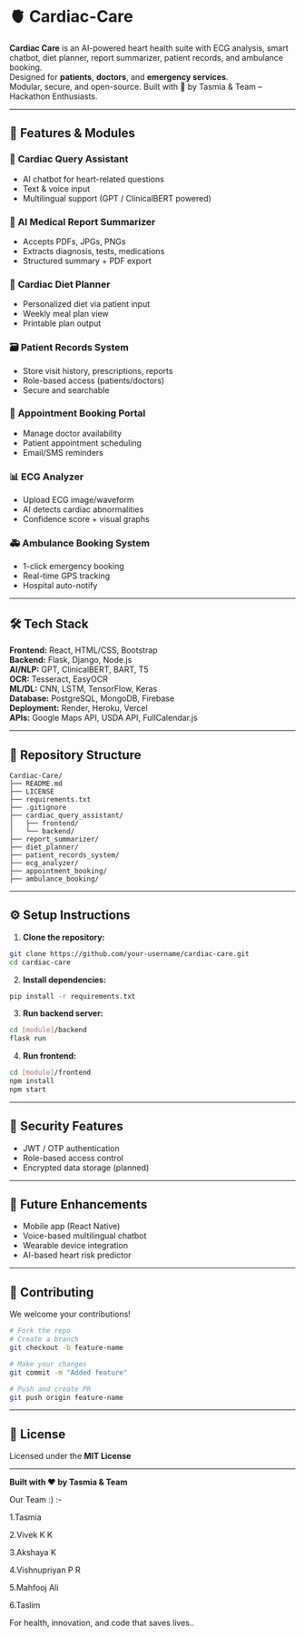# 🫀 Cardiac-Care

**Cardiac Care** is an AI-powered heart health suite with ECG analysis, smart chatbot, diet planner, report summarizer, patient records, and ambulance booking.  
Designed for **patients**, **doctors**, and **emergency services**.  
Modular, secure, and open-source. Built with 💪 by Tasmia & Team – Hackathon Enthusiasts.

---

## 🚀 Features & Modules

### 🧠 **Cardiac Query Assistant**
- AI chatbot for heart-related questions  
- Text & voice input  
- Multilingual support (GPT / ClinicalBERT powered)

### 📄 **AI Medical Report Summarizer**
- Accepts PDFs, JPGs, PNGs  
- Extracts diagnosis, tests, medications  
- Structured summary + PDF export

### 🥗 **Cardiac Diet Planner**
- Personalized diet via patient input  
- Weekly meal plan view  
- Printable plan output

### 🗃️ **Patient Records System**
- Store visit history, prescriptions, reports  
- Role-based access (patients/doctors)  
- Secure and searchable

### 📅 **Appointment Booking Portal**
- Manage doctor availability  
- Patient appointment scheduling  
- Email/SMS reminders

### 📊 **ECG Analyzer**
- Upload ECG image/waveform  
- AI detects cardiac abnormalities  
- Confidence score + visual graphs

### 🚑 **Ambulance Booking System**
- 1-click emergency booking  
- Real-time GPS tracking  
- Hospital auto-notify

---

## 🛠️ Tech Stack

**Frontend:** React, HTML/CSS, Bootstrap  
**Backend:** Flask, Django, Node.js  
**AI/NLP:** GPT, ClinicalBERT, BART, T5  
**OCR:** Tesseract, EasyOCR  
**ML/DL:** CNN, LSTM, TensorFlow, Keras  
**Database:** PostgreSQL, MongoDB, Firebase  
**Deployment:** Render, Heroku, Vercel  
**APIs:** Google Maps API, USDA API, FullCalendar.js

---

## 📁 Repository Structure

```
Cardiac-Care/
├── README.md
├── LICENSE
├── requirements.txt
├── .gitignore
├── cardiac_query_assistant/
│   ├── frontend/
│   └── backend/
├── report_summarizer/
├── diet_planner/
├── patient_records_system/
├── ecg_analyzer/
├── appointment_booking/
├── ambulance_booking/
```

---

## ⚙️ Setup Instructions

1. **Clone the repository:**
```bash
git clone https://github.com/your-username/cardiac-care.git
cd cardiac-care
```

2. **Install dependencies:**
```bash
pip install -r requirements.txt
```

3. **Run backend server:**
```bash
cd [module]/backend
flask run
```

4. **Run frontend:**
```bash
cd [module]/frontend
npm install
npm start
```

---

## 🔐 Security Features

- JWT / OTP authentication  
- Role-based access control  
- Encrypted data storage (planned)

---

## 📱 Future Enhancements

- Mobile app (React Native)  
- Voice-based multilingual chatbot  
- Wearable device integration  
- AI-based heart risk predictor

---

## 🤝 Contributing

We welcome your contributions!

```bash
# Fork the repo
# Create a branch
git checkout -b feature-name

# Make your changes
git commit -m "Added feature"

# Push and create PR
git push origin feature-name
```

---

## 📄 License

Licensed under the **MIT License**

---

**Built with ❤️ by Tasmia & Team**  

Our Team :) :- 

  1.Tasmia 
  
  2.Vivek K K
  
  3.Akshaya K
  
  4.Vishnupriyan P R
  
  5.Mahfooj Ali

  6.Taslim

For health, innovation, and code that saves lives..
